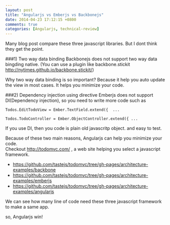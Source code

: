 ```yaml
---
layout: post
title: "Angularjs vs Emberjs vs Backbonejs"
date: 2014-04-23 17:12:15 +0800
comments: true
categories: [Angularjs, technical-review]
---
```


Many blog post compare these three javascript libraries. But I dont think they get the point.  

###1) Two way data binding
Backbonejs does not support two way data bingding native. (You can use a plugin like backbone.stickit http://nytimes.github.io/backbone.stickit/)  

Why two way data binding is so important? Because it help you auto update the view in most cases. It helps you minimize your code.


###2) Dependency injection using directive
Emberjs does not support DI(Dependency injection), so you need to write more code such as 
```
Todos.EditTodoView = Ember.TextField.extend({  ...

Todos.TodoController = Ember.ObjectController.extend({ ...
```

If you use DI, then you code is plain old javascritp object. and easy to test.  


Because of these two main reasons, Angularjs can help you minimize your code.   
Checkout http://todomvc.com/ , a web site helping you select a javascript framework.   

* https://github.com/tastejs/todomvc/tree/gh-pages/architecture-examples/backbone  
* https://github.com/tastejs/todomvc/tree/gh-pages/architecture-examples/emberjs  
* https://github.com/tastejs/todomvc/tree/gh-pages/architecture-examples/angularjs  

We can see how many line of code need these three javascript framework to make a same app.  

so, Angularjs win!  

